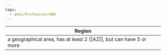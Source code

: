 ```yaml
---
tags:
  - anki/Profession/AWS
---
```


| Region                                                             |
| ------------------------------------------------------------------ |
| a geographical area, has at least 2 [[AZ]], but can have 5 or more |
